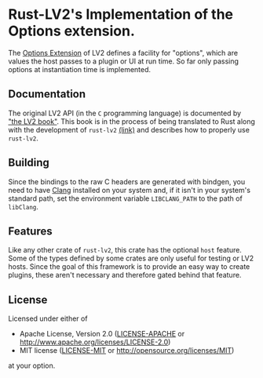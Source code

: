 # Rust-LV2's Implementation of the Options extension.

The [Options Extension](http://lv2plug.in/ns/ext/options) of LV2 defines a facility for "options", which are values the host passes to a plugin or UI at run time. So far only passing options at instantiation time is implemented.

## Documentation

The original LV2 API (in the `C` programming language) is documented by ["the LV2 book"](https://lv2plug.in/book/). This book is in the process of being translated to Rust along with the development of `rust-lv2` [(link)](https://janonard.github.io/rust-lv2-book/) and describes how to properly use `rust-lv2`.

## Building

Since the bindings to the raw C headers are generated with bindgen, you need to have [Clang](https://clang.llvm.org/) installed on your system and, if it isn't in your system's standard path, set the environment variable `LIBCLANG_PATH` to the path of `libClang`.

## Features

Like any other crate of `rust-lv2`, this crate has the optional `host` feature. Some of the types defined by some crates are only useful for testing or LV2 hosts. Since the goal of this framework is to provide an easy way to create plugins, these aren't necessary and therefore gated behind that feature.

## License

Licensed under either of

 * Apache License, Version 2.0
   ([LICENSE-APACHE](LICENSE-APACHE) or http://www.apache.org/licenses/LICENSE-2.0)
 * MIT license
   ([LICENSE-MIT](LICENSE-MIT) or http://opensource.org/licenses/MIT)

at your option.
